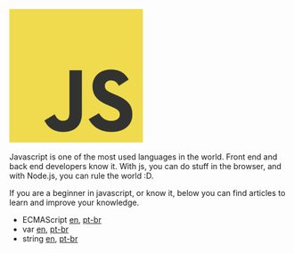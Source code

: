 ![javascript](icon.png)

Javascript is one of the most used languages in the world. Front end and back end developers know it. With js, you can do stuff in the browser, and with Node.js, you can rule the world :D.

If you are a beginner in javascript, or know it, below you can find articles to learn and improve your knowledge.

- ECMAScript [en](content/en/ecma-script.md), [pt-br](content/pt-br/ecma-script.md)
- var [en](content/en/var.md), [pt-br](content/pt-br/var.md)
- string [en](content/en/string.md), [pt-br](content/pt-br/string.md)
